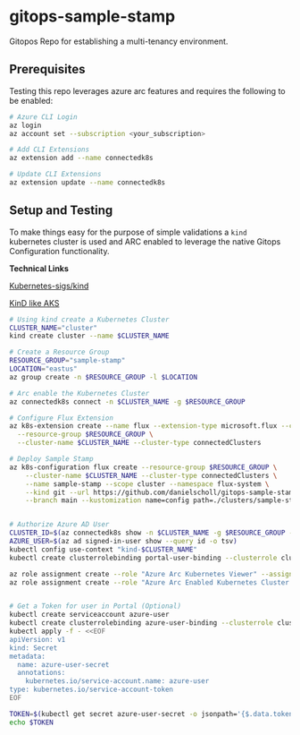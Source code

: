 # gitops-sample-stamp
Gitopos Repo for establishing a multi-tenancy environment.

## Prerequisites
Testing this repo leverages azure arc features and requires the following to be enabled:

```bash
# Azure CLI Login
az login
az account set --subscription <your_subscription>

# Add CLI Extensions
az extension add --name connectedk8s

# Update CLI Extensions
az extension update --name connectedk8s
```

## Setup and Testing

To make things easy for the purpose of simple validations a `kind` kubernetes cluster is used and ARC enabled to leverage the native Gitops Configuration functionality.

**Technical Links**

[Kubernetes-sigs/kind](https://github.com/kubernetes-sigs/kind)

[KinD like AKS](https://www.danielstechblog.io/local-kubernetes-setup-with-kind/)

```bash
# Using kind create a Kubernetes Cluster
CLUSTER_NAME="cluster"
kind create cluster --name $CLUSTER_NAME

# Create a Resource Group
RESOURCE_GROUP="sample-stamp"
LOCATION="eastus"
az group create -n $RESOURCE_GROUP -l $LOCATION

# Arc enable the Kubernetes Cluster
az connectedk8s connect -n $CLUSTER_NAME -g $RESOURCE_GROUP

# Configure Flux Extension
az k8s-extension create --name flux --extension-type microsoft.flux --configuration-settings multiTenancy.enforce=false \
  --resource-group $RESOURCE_GROUP \
  --cluster-name $CLUSTER_NAME --cluster-type connectedClusters

# Deploy Sample Stamp
az k8s-configuration flux create --resource-group $RESOURCE_GROUP \
    --cluster-name $CLUSTER_NAME --cluster-type connectedClusters \
    --name sample-stamp --scope cluster --namespace flux-system \
    --kind git --url https://github.com/danielscholl/gitops-sample-stamp \
    --branch main --kustomization name=config path=./clusters/sample-stamp


# Authorize Azure AD User
CLUSTER_ID=$(az connectedk8s show -n $CLUSTER_NAME -g $RESOURCE_GROUP --query id -o tsv)
AZURE_USER=$(az ad signed-in-user show --query id -o tsv)
kubectl config use-context "kind-$CLUSTER_NAME"
kubectl create clusterrolebinding portal-user-binding --clusterrole cluster-admin --user=$AZURE_USER

az role assignment create --role "Azure Arc Kubernetes Viewer" --assignee $AZURE_USER --scope $CLUSTER_ID
az role assignment create --role "Azure Arc Enabled Kubernetes Cluster User Role" --assignee $AZURE_USER --scope $CLUSTER_ID


# Get a Token for user in Portal (Optional)
kubectl create serviceaccount azure-user
kubectl create clusterrolebinding azure-user-binding --clusterrole cluster-admin --serviceaccount default:azure-user
kubectl apply -f - <<EOF
apiVersion: v1
kind: Secret
metadata:
  name: azure-user-secret
  annotations:
    kubernetes.io/service-account.name: azure-user
type: kubernetes.io/service-account-token
EOF

TOKEN=$(kubectl get secret azure-user-secret -o jsonpath='{$.data.token}' | base64 -d | sed 's/$/\n/g')
echo $TOKEN
```

